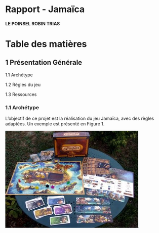 # Rapport - Jamaïca
#### LE POINSEL ROBIN TRIAS


# Table des matières
## 1 Présentation Générale

1.1 Archétype 

1.2 Règles du jeu 

1.3 Ressources 


### 1.1 Archétype
L’objectif de ce projet est la réalisation du jeu Jamaïca, avec des règles adaptées. Un exemple est présenté en Figure 1.

![Image Jeu Jamaica](rapport/images/th.jpg "Images Jamaïca").
